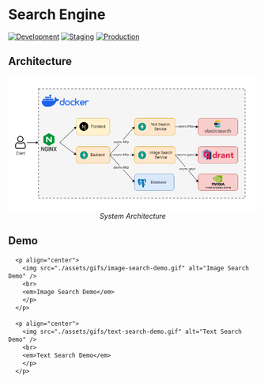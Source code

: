 # Search Engine

[![Development](https://github.com/vectornguyen76/search-engine/actions/workflows/development_pipeline.yml/badge.svg)](https://github.com/vectornguyen76/search-engine/actions/workflows/development_pipeline.yml)
[![Staging](https://github.com/vectornguyen76/search-engine/actions/workflows/staging_pipeline.yml/badge.svg)](https://github.com/vectornguyen76/search-engine/actions/workflows/staging_pipeline.yml)
[![Production](https://github.com/vectornguyen76/search-engine/actions/workflows/production_pipeline.yml/badge.svg)](https://github.com/vectornguyen76/search-engine/actions/workflows/production_pipeline.yml)

## Architecture

  <p align="center">
  <img src="./assets/images/architectures.png" alt="Architecture" />
  <br>
  <em>System Architecture</em>
  </p>

## Demo
```
  <p align="center">
    <img src="./assets/gifs/image-search-demo.gif" alt="Image Search Demo" />
    <br>
    <em>Image Search Demo</em>
    </p>
  </p>

  <p align="center">
    <img src="./assets/gifs/text-search-demo.gif" alt="Text Search Demo" />
    <br>
    <em>Text Search Demo</em>
    </p>
  </p>
```
